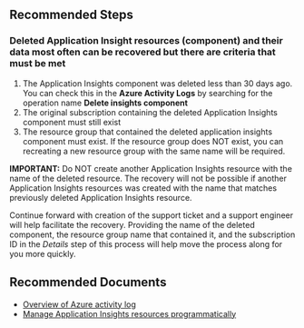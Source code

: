 <properties 
    pageTitle="I need to restore deleted Application Insights Resource"
    description="What to do if my Application Insights resource was accidentally deleted"
    service="microsoft.insights"
    resource="components"
    authors="vgorbenko"
    ms.author="vitalyg"
    displayOrder="1"
    selfHelpType="generic"
    productPesIds="15693"
    supportTopicIds="32729601"
    cloudEnvironments="public, Fairfax, mooncake, usnat, ussec"
    articleId="appinsights-restore-deleted-ai-resource"
    ownershipId="AzureMonitoring_ApplicationInsights"
/>

## **Recommended Steps**

### Deleted Application Insight resources (component) and their data most often can be recovered but there are criteria that must be met

1. The Application Insights component was deleted less than 30 days ago. You can check this in the **Azure Activity Logs** by searching for the operation name **Delete insights component**
2. The original subscription containing the deleted Application Insights component must still exist
3. The resource group that contained the deleted application insights component must exist. If the resource group does NOT exist, you can recreating a new resource group with the same name will be required.

**IMPORTANT:** Do NOT create another Application Insights resource with the name of the deleted resource. The recovery will not be possible if another Application Insights resources was created with the name that matches previously deleted Application Insights resource.

Continue forward with creation of the support ticket and a support engineer will help facilitate the recovery. Providing the name of the deleted component, the resource group name that contained it, and the subscription ID in the *Details* step of this process will help move the process along for you more quickly.

## **Recommended Documents**

* [Overview of Azure activity log](https://docs.microsoft.com/azure/azure-monitor/platform/activity-logs-overview)
* [Manage Application Insights resources programmatically](https://docs.microsoft.com/azure/azure-monitor/app/powershell)
